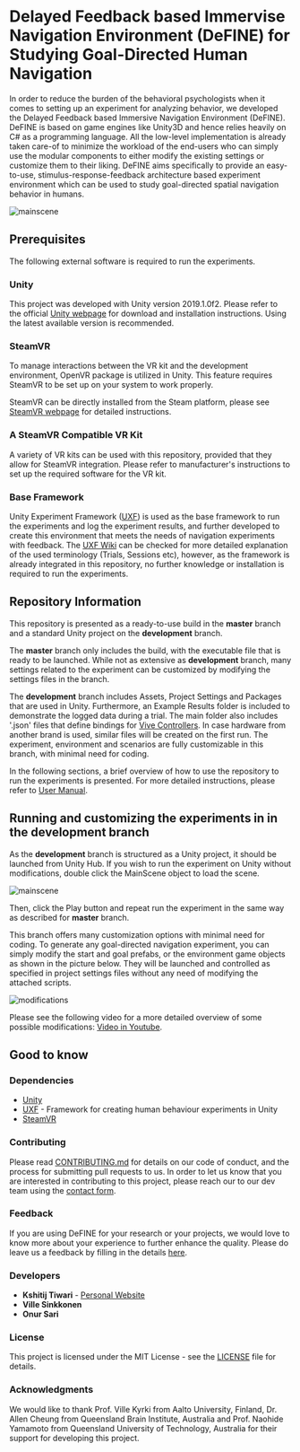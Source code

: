 ﻿# Delayed Feedback based Immervise Navigation Environment (DeFINE) for Studying Goal-Directed Human Navigation

In order to reduce the burden of the behavioral psychologists when it comes to setting up an experiment for analyzing behavior, we developed the Delayed Feedback based Immersive Navigation Environment (DeFINE). DeFINE is based on game engines like Unity3D and hence relies heavily on C# as a programming language. All the low-level implementation is already taken care-of to minimize the workload of the end-users who can simply use the modular components to either modify the existing settings or customize them to their liking. DeFINE aims specifically to provide an easy-to-use, stimulus-response-feedback architecture based experiment environment which can be used
to study goal-directed spatial navigation behavior in humans.

![mainscene](https://gitlab.com/aalto-qut/environment/uploads/0a264fc80f190aba26fc688383463b17/practicerun.gif)

## Prerequisites

The following external software is required to run the experiments.

### Unity

This project was developed with Unity version 2019.1.0f2. Please refer to the official [Unity webpage](https://unity.com/) for download and installation instructions. Using the latest available version is recommended.


### SteamVR

To manage interactions between the VR kit and the development environment, OpenVR package is utilized in Unity. This feature requires SteamVR to be set up on your system to work properly.

SteamVR can be directly installed from the Steam platform, please see [SteamVR webpage](https://steamcommunity.com/steamvr) for detailed instructions.

### A SteamVR Compatible VR Kit

A variety of VR kits can be used with this repository, provided that they allow for SteamVR integration. Please refer to manufacturer's instructions to set up the required software for the VR kit.

### Base Framework

Unity Experiment Framework ([UXF](https://github.com/immersivecognition/unity-experiment-framework)) is used as the base framework to run the experiments and log the experiment results, and further developed to create this environment that meets the needs of navigation experiments with feedback. The [UXF Wiki](https://github.com/immersivecognition/unity-experiment-framework/wiki) can be checked for more detailed explanation of the used terminology (Trials, Sessions etc), however, as the framework is already integrated in this repository, no further knowledge or installation is required to run the experiments.


## Repository Information

This repository is presented as a ready-to-use build in the **master** branch and a standard Unity project on the **development** branch.

The **master** branch only includes the build, with the executable file that is ready to be launched. While not as extensive as **development** branch, many settings related to the experiment can be customized by modifying the settings files in the branch.

The **development** branch includes Assets, Project Settings and Packages that are used in Unity. Furthermore, an Example Results folder is included to demonstrate the logged data during a trial. The main folder also includes '.json' files that define bindings for [Vive Controllers](https://www.vive.com/eu/). In case hardware from another brand is used, similar files will be created on the first run. The experiment, environment and scenarios are fully customizable in this branch, with minimal need for coding. 

In the following sections, a brief overview of how to use the repository to run the experiments is presented. For more detailed instructions, please refer to [User Manual](https://gitlab.com/aalto-qut/environment/blob/master/user_manual.pdf).


## Running and customizing the experiments in in the development branch

As the **development** branch is structured as a Unity project, it should be launched from Unity Hub. If you wish to run the experiment on Unity without modifications, double click the MainScene object to load the scene.

![mainscene](https://gitlab.com/aalto-qut/environment/uploads/1b2cb3fb708344f18d4558a6a3bb23f7/mainscene.PNG)

Then, click the Play button and repeat run the experiment in the same way as described for **master** branch.

This branch offers many customization options with minimal need for coding. To generate any goal-directed navigation experiment, you can simply modify the start and goal prefabs, or the environment game objects as shown in the picture below. They will be launched and controlled as specified in project settings files without any need of modifying the attached scripts. 

![modifications](https://gitlab.com/aalto-qut/environment/uploads/033196bc15a022f08223fc32d3725456/modifications.PNG)


Please see the following video for a more detailed overview of some possible modifications: [Video in Youtube](https://youtu.be/smIp5n9kyAM).

## Good to know

### Dependencies

* [Unity](https://unity.com/)
* [UXF](https://github.com/immersivecognition/unity-experiment-framework) - Framework for creating human behaviour experiments in Unity
* [SteamVR](https://steamcommunity.com/steamvr)


### Contributing

Please read [CONTRIBUTING.md](https://gitlab.com/aalto-qut/environment/blob/development/Contributing.md) for details on our code of conduct, and the process for submitting pull requests to us. In order to let us know that you are interested in contributing to this project, please reach our to our dev team using the [contact form](https://docs.google.com/forms/d/e/1FAIpQLSdYFUWHLymib7pcJrPEvQqEnBj9gJ_MsG9DZJq77wTlphRyRA/viewform?usp=pp_url).

### Feedback
If you are using DeFINE for your research or your projects, we would love to know more about your experience to further enhance the quality. Please do leave us a feedback by filling in the details [here](https://docs.google.com/forms/d/e/1FAIpQLSePMRakyGq_EsM5d0OckcP4IGakRB0sAvihEgg6nckXoHhSgw/viewform?usp=pp_url&entry.260474072=5&entry.845789868=Yes).

### Developers

* **Kshitij Tiwari**  - [Personal Website](https://sites.google.com/view/kshitijtiwari/home)
* **Ville Sinkkonen** 
* **Onur Sari**



### License

This project is licensed under the MIT License - see the [LICENSE](LICENSE) file for details.

### Acknowledgments

We would like to thank Prof. Ville Kyrki  from Aalto University, Finland, Dr. Allen Cheung from Queensland Brain Institute, Australia and Prof. Naohide Yamamoto from Queensland University of Technology, Australia for their support for developing this project.





